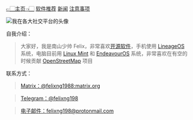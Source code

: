 [👉🏻主页👈🏻](./)      [软件推荐](./software)      [新闻](./news)      [注意事项](./notes)

![我在各大社交平台的头像](https://mirror.ghproxy.com/https://raw.githubusercontent.com/felixng1988/felixng1988.github.io/main/%E5%8D%97%E5%B1%B1%E5%B0%91%E5%B8%85Felix.jpg)

自我介绍：
> 大家好，我是南山少帅 Felix，非常喜欢[开源软件](https://zh.m.wikipedia.org/wiki/%E5%BC%80%E6%BA%90%E8%BD%AF%E4%BB%B6)，手机使用 [LineageOS](https://lineageos.org/) 系统，电脑目前用 [Linux Mint](https://linuxmint.com) 和 [EndeavourOS](https://endeavouros.com/) 系统，非常喜欢在有空的时候贡献 [OpenStreetMap](https://www.openstreetmap.org/about) 项目

联系方式：
> [Matrix：@felixng1988:matrix.org](https://matrix.to/#/@felixng1988:matrix.org)

> [Telegram：@felixng198](https://t.me/felixng198/)

> [电子邮件：felixng198@protonmail.com](mailto:felixng198@protonmail.com)
